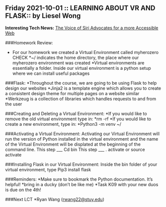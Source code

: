 ## Friday 2021-10-01 :: LEARNING ABOUT VR AND FLASK:: by Liesel Wong
**Interesting Tech News:** [The Voice of Siri Advocates for a more Accessible Web ](https://www.cnet.com/tech/mobile/the-original-voice-of-siri-is-now-advocating-for-a-more-accessible-web/ 
)

###Homework Review: 
* For our homework we created a Virtual Environment called myherozero CHECK
*~/ indicates the home directory, the place where our myherozero environment was created 
*Virtual environments are essentially a folder. Inside our virtual environment is a python setup where we can install useful packages 

###Flask: 
*Throughout the course, we are going to be using Flask to help design our websites
*Jinja2 is a template engine which allows you to create a consistent design theme for multiple pages on a website similar 
*Werkzeug is a collection of libraries which handles requests to and from the user

###Creating and Deleting a Virtual Environment: 
*If you would like to remove the old virtual environment type in: 
*rm -rf <environmentName>
*If you would like to create a new environment, type in: 
*Python3 -m venv ~/<environmentName> 

###Activating a Virtual Environment: 
Activating our Virtual Environment will run the version of Python installed in the virtual environment and the name of the Virtual Environment will be displated at the beginning of the command line.
This step ___ 
Cd bin
This step ___
. activate or source activate 

###Installing Flask in our Virtual Environment: 
Inside the bin folder of your virtual environment, type 
Pip3 install flask

###Reminders: 
*Make sure to bookmark the Python documentation. It’s helpful! 
*bring in a ducky (don’t be like me)
*Task K09 with your new duos is due on the 4th!

###Next LCT 
*Ryan Wang (rwang22@stuy.edu)

